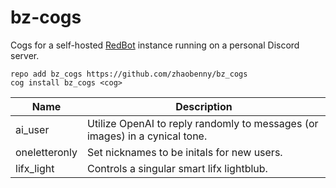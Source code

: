 # bz-cogs
Cogs for a self-hosted [RedBot](https://github.com/Cog-Creators/Red-DiscordBot) instance running on a personal Discord server.

```
repo add bz_cogs https://github.com/zhaobenny/bz_cogs
cog install bz_cogs <cog>
```

| Name | Description
| --- | --- |
ai_user | Utilize OpenAI to reply randomly to messages (or images) in a cynical tone. 
oneletteronly | Set nicknames to be initals for new users.
lifx_light | Controls a singular smart lifx lightblub.

